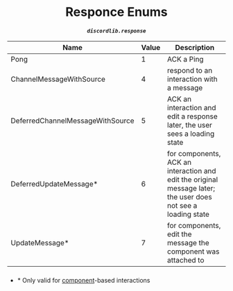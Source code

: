 <h1 align="center">Responce Enums</h1>
<h5 align="center">

`discordlib.response`

| Name         |    Value       | Description  | 
| -------------| -------------  | -------------|
| Pong                             |  1 | ACK a Ping | 
| ChannelMessageWithSource         |  4 | respond to an interaction with a message |
| DeferredChannelMessageWithSource |  5 | ACK an interaction and edit a response later, the user sees a loading state |
| DeferredUpdateMessage*            |  6 | for components, ACK an interaction and edit the original message later; the user does not see a loading state |
| UpdateMessage*                    |  7 | for components, edit the message the component was attached to |

</h5>

* \* Only valid for [component](components.md)-based interactions
